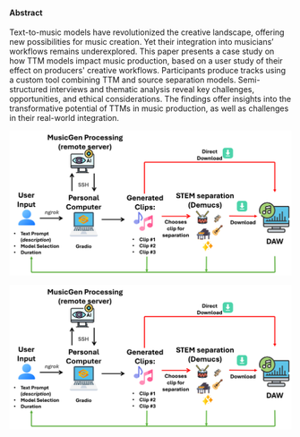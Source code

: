 #### Abstract 
Text-to-music models have revolutionized the creative landscape, offering new possibilities for music creation. Yet their integration into musicians’ workflows remains underexplored. This paper presents a case study on how TTM models impact music production, based on a user study of their effect on producers' creative workflows. Participants produce tracks using a custom tool combining TTM and source separation models. Semi-structured interviews and thematic analysis reveal key challenges, opportunities, and ethical considerations. The findings offer insights into the transformative potential of TTMs in music production, as well as challenges in their real-world integration.


![Experiment Workflow](/docs/images/exp_workflow_bigger.png)

![Prova](https://github.com/lucacoma/AiMusicProductionUserStudy/blob/main/docs/images/exp_workflow_bigger.png)
